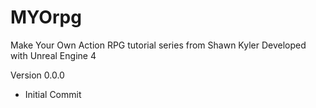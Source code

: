 # MYOrpg
Make Your Own Action RPG tutorial series from Shawn Kyler
Developed with Unreal Engine 4


Version 0.0.0
- Initial Commit

